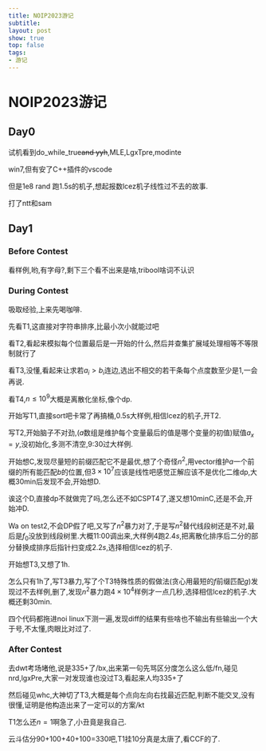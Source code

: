 ```yaml
---
title: NOIP2023游记
subtitle: 
layout: post
show: true
top: false
tags: 
- 游记
---
```


# NOIP2023游记

## Day0

试机看到do_while_true~~and yyh~~,MLE,LgxTpre,modinte

win7,但有安了C++插件的vscode

但是1e8 rand 跑1.5s的机子,想起报数lcez机子线性过不去的故事.

打了ntt和sam

## Day1

### Before Contest

看样例,哟,有字母?,剩下三个看不出来是啥,tribool啥词不认识

### During Contest

吸取经验,上来先喝咖啡.

先看T1,这直接对字符串排序,比最小次小就能过吧

看T2,看起来模拟每个位置最后是一开始的什么,然后并查集扩展域处理相等不等限制就行了

看T3,没懂,看起来让求若$a_i>b_i$连边,选出不相交的若干条每个点度数至少是$1$,一会再说.

看T4,$n\le 10^9$大概是离散化坐标,像个dp.

开始写T1,直接sort吧卡常了再搞桶,0.5s大样例,相信lcez的机子,开T2.

写T2,开始脑子不对劲,($a$数组是维护每个变量最后的值是哪个变量的初值)赋值$a_x=y$,没初始化,多测不清空,9:30过大样例.

开始想C,发现尽量短的前缀匹配它不是最优,想了个奇怪$n^2$,用vector维护$a$一个前缀的所有能匹配$b$的位置,但$3\times 10^7$应该是线性吧感觉正解应该不是优化二维dp,大概30min后发现不会,开始想D.

诶这个D,直接dp不就做完了吗,怎么还不如CSPT4了,遂又想10minC,还是不会,开始冲D.

Wa on test2,不会DP假了吧,又写了$n^2$暴力对了,于是写$n^2$替代线段树还是不对,最后是$f_0$没放到线段树里.大概11:00调出来,大样例$4$跑$2.4s$,把离散化排序后二分的部分替换成排序后指针扫变成$2.2s$,选择相信lcez的机子.

开始想T3,又想了1h.

怎么只有1h了,写T3暴力,写了个T3特殊性质的假做法(贪心用最短的$f$前缀匹配$g$)发现过不去样例,删了,发现$n^2$暴力跑$4\times 10^4$样例才一点几秒,选择相信lcez的机子.大概还剩30min.

四个代码都拖进noi linux下测一遍,发现diff的结果有些啥也不输出有些输出一个大于号,不太懂,肉眼比对过了.

### After Contest

去dwt考场堵他,说是335+了/bx,出来第一句先骂区分度怎么这么低/fn,碰见nrd,lgxPre,大家一对发现谁也没过T3,看起来人均335+了

然后碰见whc,大神切了T3,大概是每个点向左向右找最近匹配,判断不能交叉,没有很懂,证明是他构造出来了一定可以的方案/kt

T1怎么还$n=1$啊急了,小丑竟是我自己.

云斗估分90+100+40+100=330吧,T1挂10分真是太唐了,看CCF的了.

